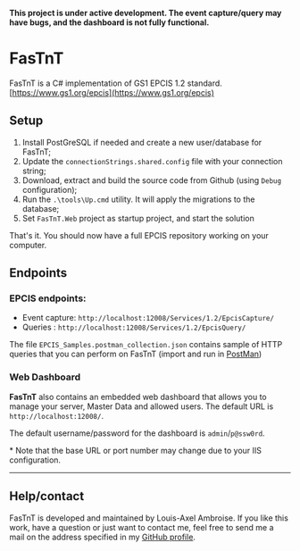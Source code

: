 **This project is under active development. The event capture/query may have bugs, and the dashboard is not fully functional.** 

# FasTnT
FasTnT is a C# implementation of GS1 EPCIS 1.2 standard. [https://www.gs1.org/epcis](https://www.gs1.org/epcis)

## Setup

1. Install PostGreSQL if needed and create a new user/database for FasTnT;
2. Update the `connectionStrings.shared.config` file with your connection string;
3. Download, extract and build the source code from Github (using `Debug` configuration);
4. Run the `.\tools\Up.cmd` utility. It will apply the migrations to the database;
5. Set `FasTnT.Web` project as startup project, and start the solution

That's it. You should now have a full EPCIS repository working on your computer.

## Endpoints

### EPCIS endpoints:

- Event capture: `http://localhost:12008/Services/1.2/EpcisCapture/` 
- Queries : `http://localhost:12008/Services/1.2/EpcisQuery/`

The file `EPCIS_Samples.postman_collection.json` contains sample of HTTP queries that you can perform on FasTnT (import and run in [PostMan](https://www.getpostman.com/))

### Web Dashboard

**FasTnT** also contains an embedded web dashboard that allows you to manage your server, Master Data and allowed users. The default URL is `http://localhost:12008/`.

The default username/password for the dashboard is `admin`/`p@ssw0rd`.


\* Note that the base URL or port number may change due to your IIS configuration.

----------

## Help/contact

FasTnT is developed and maintained by Louis-Axel Ambroise. If you like this work, have a question or just want to contact me, feel free to send me a mail on the address specified in my [GitHub profile](http://github.com/louisaxel-ambroise).